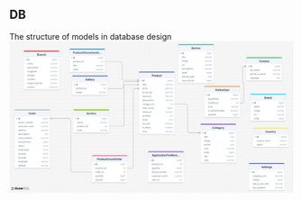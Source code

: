 ## DB
The structure of models in database design
![Alt text](https://github.com/MuhammadjonArabov/TechniqueBackend/blob/main/db-stricture.png)
